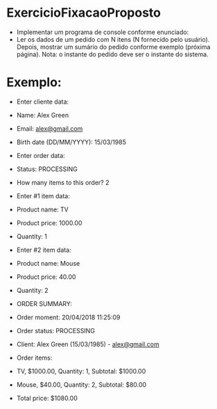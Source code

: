 # ExercicioFixacaoProposto

- Implementar um programa de console conforme enunciado:
- Ler os dados de um pedido com N itens (N fornecido pelo usuário). Depois, mostrar um sumário do pedido conforme exemplo (próxima página). Nota: o instante do pedido deve ser o instante do sistema.

# Exemplo:
- Enter cliente data:
- Name: Alex Green
- Email: alex@gmail.com
- Birth date (DD/MM/YYYY): 15/03/1985
- Enter order data:
- Status: PROCESSING
- How many items to this order? 2
- Enter #1 item data:
- Product name: TV
- Product price: 1000.00
- Quantity: 1
- Enter #2 item data:
- Product name: Mouse
- Product price: 40.00
- Quantity: 2

- ORDER SUMMARY:
- Order moment: 20/04/2018 11:25:09
- Order status: PROCESSING
- Client: Alex Green (15/03/1985) - alex@gmail.com
- Order items:
- TV, $1000.00, Quantity: 1, Subtotal: $1000.00
- Mouse, $40.00, Quantity: 2, Subtotal: $80.00
- Total price: $1080.00

